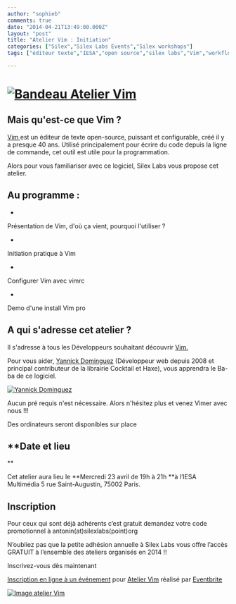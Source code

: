 ```yaml
---
author: "sophieb"
comments: true
date: "2014-04-21T13:49:00.000Z"
layout: "post"
title: "Atelier Vim : Initiation"
categories: ["Silex","Silex Labs Events","Silex workshops"]
tags: ["éditeur texte","IESA","open source","silex labs","Vim","workflow"]

---
```

# [![Bandeau Atelier Vim](https://www.silexlabs.org/wp-content/uploads/2014/04/Atelier-vim-avril2014-bandeau.png)](https://www.silexlabs.org/wp-content/uploads/2014/04/Atelier-vim-avril2014-bandeau.png)




## Mais qu'est-ce que Vim ?




[Vim ](http://www.vim.org/)est un éditeur de texte open-source, puissant et configurable, créé il y a presque 40 ans. Utilisé principalement pour écrire du code depuis la ligne de commande, cet outil est utile pour la programmation.




Alors pour vous familiariser avec ce logiciel, Silex Labs vous propose cet atelier.





## Au programme :






  *


Présentation de Vim, d'où ça vient, pourquoi l'utiliser ?





  *


Initiation pratique à Vim





  *


Configurer Vim avec vimrc





  *


Demo d'une install Vim pro







## A qui s'adresse cet atelier ?




Il s'adresse à tous les Développeurs souhaitant découvrir [Vim.](http://www.vim.org/)


Pour vous aider, [Yannick Dominguez]( https://github.com/yanhick) (Développeur web depuis 2008 et principal contributeur de la librairie Cocktail et Haxe), vous apprendra le Ba-ba de ce logiciel.

[![Yannick Dominguez](https://www.silexlabs.org/wp-content/uploads/2014/04/yannick-dominguez-300x225.jpeg)](https://www.silexlabs.org/wp-content/uploads/2014/04/yannick-dominguez.jpeg)

Aucun pré requis n'est nécessaire. Alors n'hésitez plus et venez Vimer avec nous !!!


Des ordinateurs seront disponibles sur place





## **Date et lieu
**


Cet atelier aura lieu le **Mercredi 23 avril de 19h à 21h **à l’IESA Multimédia 5 rue Saint-Augustin, 75002 Paris.


## **Inscription**




Pour ceux qui sont déjà adhérents c’est gratuit demandez votre code promotionnel à antonin(at)silexlabs(point)org




N’oubliez pas que la petite adhésion annuelle à Silex Labs vous offre l’accès GRATUIT à l’ensemble des ateliers organisés en 2014 !!




Inscrivez-vous dès maintenant








[Inscription en ligne à un événement](http://www.eventbrite.fr/r/etckt) pour [Atelier Vim](https://www.eventbrite.fr/e/billets-atelier-vim-11153030013?ref=etckt) réalisé par [Eventbrite](http://www.eventbrite.fr?ref=etckt)




[![Image atelier Vim](https://www.silexlabs.org/wp-content/uploads/2014/04/Atelier-vim-avril2014-carre.png)](https://www.silexlabs.org/wp-content/uploads/2014/04/Atelier-vim-avril2014-carre.png)





